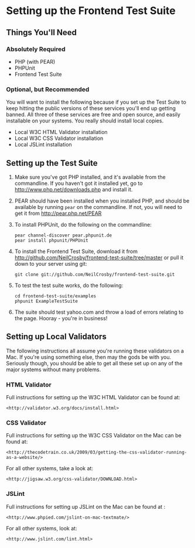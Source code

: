 # Setting up the Frontend Test Suite

## Things You'll Need

### Absolutely Required

   * PHP (with PEAR)
   * PHPUnit
   * Frontend Test Suite

### Optional, but Recommended

You will want to install the following because if you set up the Test Suite to keep hitting the public versions of these services you'll end up getting banned.  All three of these services are free and open source, and easily installable on your systems.  You really should install local copies.

   * Local W3C HTML Validator installation
   * Local W3C CSS Validator installation
   * Local JSLint installation

## Setting up the Test Suite

1.  Make sure you've got PHP installed, and it's available from the commandline.  If you haven't got it installed yet, go to <http://www.php.net/downloads.php> and install it.
    
2.  PEAR should have been installed when you installed PHP, and should be available by running `pear` on the commandline. If not, you will need to get it from <http://pear.php.net/PEAR>
    
3.  To install PHPUnit, do the following on the commandline:

        pear channel-discover pear.phpunit.de
        pear install phpunit/PHPUnit
        
4.  To install the Frontend Test Suite, download it from <http://github.com/NeilCrosby/frontend-test-suite/tree/master> or pull it down to your server using git:

        git clone git://github.com/NeilCrosby/frontend-test-suite.git 
        
5.  To test the test suite works, do the following:

        cd frontend-test-suite/examples
        phpunit ExampleTestSuite
        
6.  The suite should test yahoo.com and throw a load of errors relating to the page.  Hooray - you're in business!

## Setting up Local Validators

The following instructions all assume you're running these validators on a Mac.  If you're using something else, then may the gods be with you.  Seriously though, you should be able to get all these set up on any of the major systems without many problems.

### HTML Validator

Full instructions for setting up the W3C HTML Validator can be found at:

    <http://validator.w3.org/docs/install.html>
    
### CSS Validator

Full instructions for setting up the W3C CSS Validator on the Mac can be found at:

    <http://thecodetrain.co.uk/2009/03/getting-the-css-validator-running-as-a-website/>
    
For all other systems, take a look at:

    <http://jigsaw.w3.org/css-validator/DOWNLOAD.html>
    
### JSLint

Full instructions for setting up JSLint on the Mac can be found at :

    <http://www.phpied.com/jslint-on-mac-textmate/>
    
For all other systems, look at:

    <http://www.jslint.com/lint.html>

